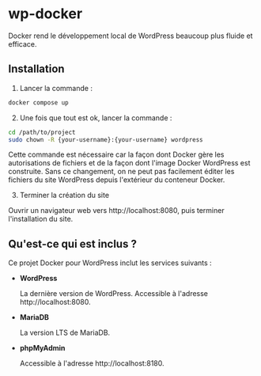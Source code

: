 # wp-docker

Docker rend le développement local de WordPress beaucoup plus fluide et efficace.

## Installation

1. Lancer la commande :

```bash
docker compose up
```

2. Une fois que tout est ok, lancer la commande :

```bash
cd /path/to/project
sudo chown -R {your-username}:{your-username} wordpress
```

Cette commande est nécessaire car la façon dont Docker gère les autorisations de fichiers et de la façon dont l'image Docker WordPress est construite. Sans ce changement, on ne peut pas facilement éditer les fichiers du site WordPress depuis l'extérieur du conteneur Docker.

3. Terminer la création du site

Ouvrir un navigateur web vers http://localhost:8080, puis terminer l'installation du site.

## Qu'est-ce qui est inclus ?

Ce projet Docker pour WordPress inclut les services suivants :

- **WordPress**

  La dernière version de WordPress. Accessible à l'adresse http://localhost:8080.

- **MariaDB**

  La version LTS de MariaDB.

- **phpMyAdmin**

  Accessible à l'adresse http://localhost:8180.
